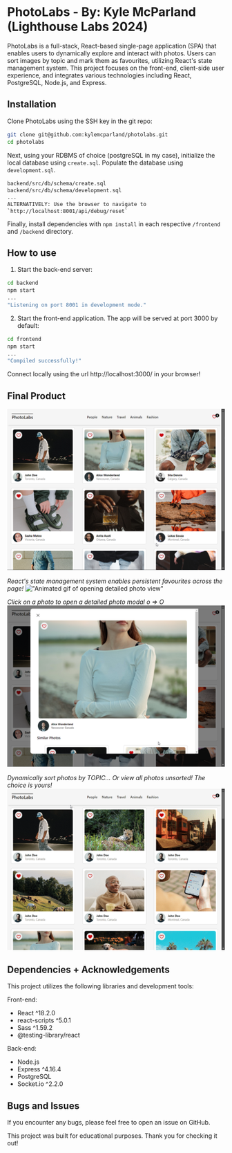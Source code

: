 # PhotoLabs - By: Kyle McParland (Lighthouse Labs 2024)
PhotoLabs is a full-stack, React-based single-page application (SPA) that enables users to dynamically explore and interact with photos. Users can sort images by topic and mark them as favourites, utilizing React's state management system. This project focuses on the front-end, client-side user experience, and integrates various technologies including React, PostgreSQL, Node.js, and Express.

## Installation

Clone PhotoLabs using the SSH key in the git repo:
```bash
git clone git@github.com:kylemcparland/photolabs.git
cd photolabs
```
Next, using your RDBMS of choice (postgreSQL in my case), initialize the local database using `create.sql`. Populate the database using `development.sql`.
```
backend/src/db/schema/create.sql
backend/src/db/schema/development.sql
...
ALTERNATIVELY: Use the browser to navigate to `http://localhost:8001/api/debug/reset`
```

Finally, install dependencies with `npm install` in each respective `/frontend` and `/backend` directory.

## How to use

1. Start the back-end server:
```sh
cd backend
npm start
...
"Listening on port 8001 in development mode."
```
2. Start the front-end application. The app will be served at port 3000 by default:

```sh
cd frontend
npm start
...
"Compiled successfully!"
```
Connect locally using the url http://localhost:3000/ in your browser!

## Final Product

!["Screenshot of PhotoLabs homepage"](https://raw.githubusercontent.com/kylemcparland/photolabs/refs/heads/main/screenshots/PHOTOLABSmain.png "Screenshot of PhotoLabs homepage")

_React's state management system enables persistent favourites across the page!_
!["Animated gif of opening detailed photo view"](https://github.com/kylemcparland/photolabs/blob/main/screenshots/PHOTOLABS-modal.gif?raw=true "Animated gif of opening detailed photo view")

_Click on a photo to open a detailed photo modal o => O_
!["Screenshot of detailed photo view"](https://raw.githubusercontent.com/kylemcparland/photolabs/refs/heads/main/screenshots/PHOTOLABS-modal.png "Screenshot of detailed photo view")

_Dynamically sort photos by TOPIC... Or view all photos unsorted! The choice is yours!_
!["Animated gif of sorting photos by topic"](https://raw.githubusercontent.com/kylemcparland/photolabs/refs/heads/main/screenshots/PHOTOLABS-topics.gif "Animated gif of sorting photos by topic")

## Dependencies + Acknowledgements
This project utilizes the following libraries and development tools:

Front-end:
- React ^18.2.0
- react-scripts ^5.0.1
- Sass ^1.59.2
- @testing-library/react

Back-end:
- Node.js
- Express ^4.16.4
- PostgreSQL
- Socket.io ^2.2.0

## Bugs and Issues
If you encounter any bugs, please feel free to open an issue on GitHub.

This project was built for educational purposes. Thank you for checking it out!